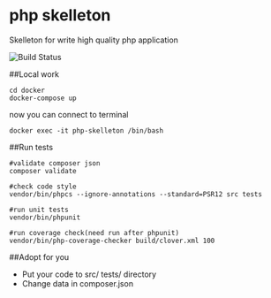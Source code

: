 # php skelleton
Skelleton for write high quality php application

![Build Status](https://github.com/otis22/php-skelleton/workflows/CI/badge.svg)

##Local work

```
cd docker
docker-compose up
```
now you can connect to terminal
```
docker exec -it php-skelleton /bin/bash
```

##Run tests

```
#validate composer json
composer validate

#check code style
vendor/bin/phpcs --ignore-annotations --standard=PSR12 src tests

#run unit tests
vendor/bin/phpunit

#run coverage check(need run after phpunit)
vendor/bin/php-coverage-checker build/clover.xml 100
```


##Adopt for you 

- Put your code to src/ tests/ directory
- Change data in composer.json